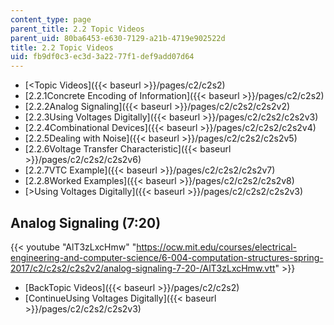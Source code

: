 ```yaml
---
content_type: page
parent_title: 2.2 Topic Videos
parent_uid: 80ba6453-e630-7129-a21b-4719e902522d
title: 2.2 Topic Videos
uid: fb9df0c3-ec3d-3a22-77f1-def9add07d64
---
```


*   [<Topic Videos]({{< baseurl >}}/pages/c2/c2s2)
*   [2.2.1Concrete Encoding of Information]({{< baseurl >}}/pages/c2/c2s2)
*   [2.2.2Analog Signaling]({{< baseurl >}}/pages/c2/c2s2/c2s2v2)
*   [2.2.3Using Voltages Digitally]({{< baseurl >}}/pages/c2/c2s2/c2s2v3)
*   [2.2.4Combinational Devices]({{< baseurl >}}/pages/c2/c2s2/c2s2v4)
*   [2.2.5Dealing with Noise]({{< baseurl >}}/pages/c2/c2s2/c2s2v5)
*   [2.2.6Voltage Transfer Characteristic]({{< baseurl >}}/pages/c2/c2s2/c2s2v6)
*   [2.2.7VTC Example]({{< baseurl >}}/pages/c2/c2s2/c2s2v7)
*   [2.2.8Worked Examples]({{< baseurl >}}/pages/c2/c2s2/c2s2v8)
*   [\>Using Voltages Digitally]({{< baseurl >}}/pages/c2/c2s2/c2s2v3)

Analog Signaling (7:20)
-----------------------

{{< youtube "AlT3zLxcHmw" "https://ocw.mit.edu/courses/electrical-engineering-and-computer-science/6-004-computation-structures-spring-2017/c2/c2s2/c2s2v2/analog-signaling-7-20-/AlT3zLxcHmw.vtt" >}}

*   [BackTopic Videos]({{< baseurl >}}/pages/c2/c2s2)
*   [ContinueUsing Voltages Digitally]({{< baseurl >}}/pages/c2/c2s2/c2s2v3)